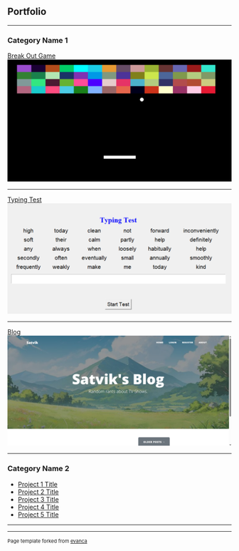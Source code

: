 ## Portfolio

---

### Category Name 1 

[Break Out Game](/sample_page)
<img src="images/BreakOut.png?raw=true"/>

---
[Typing Test](/pdf/sample_presentation.pdf)
<img src="images/TypingTest.png?raw=true"/>

---
[Blog](http://example.com/)
<img src="images/Blog.png?raw=true"/>

---

### Category Name 2

- [Project 1 Title](http://example.com/)
- [Project 2 Title](http://example.com/)
- [Project 3 Title](http://example.com/)
- [Project 4 Title](http://example.com/)
- [Project 5 Title](http://example.com/)

---




---
<p style="font-size:11px">Page template forked from <a href="https://github.com/evanca/quick-portfolio">evanca</a></p>
<!-- Remove above link if you don't want to attibute -->
